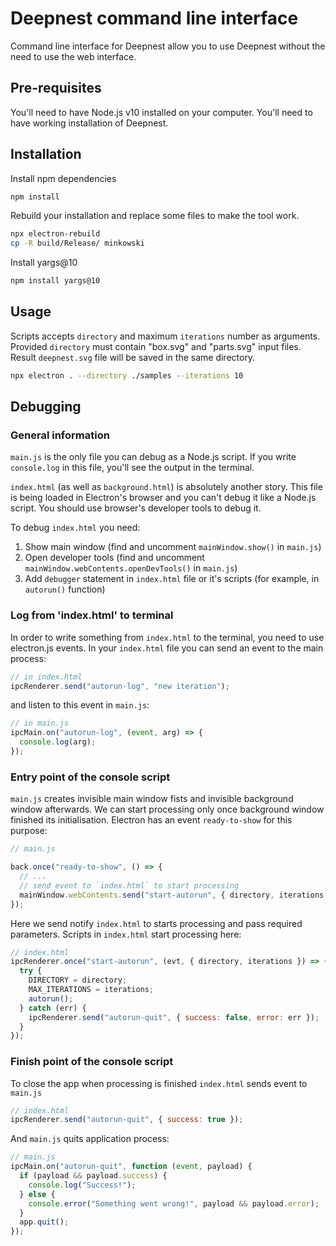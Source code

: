 # Deepnest command line interface

Command line interface for Deepnest allow you to use Deepnest without the need to use the web interface.

## Pre-requisites

You'll need to have Node.js v10 installed on your computer.
You'll need to have working installation of Deepnest.

## Installation

Install npm dependencies

```bash
npm install
```

Rebuild your installation and replace some files to make the tool work.

```bash
npx electron-rebuild
cp -R build/Release/ minkowski
```

Install yargs@10

```bash
npm install yargs@10
```

## Usage

Scripts accepts `directory` and maximum `iterations` number as arguments.
Provided `directory` must contain "box.svg" and "parts.svg" input files.
Result `deepnest.svg` file will be saved in the same directory.

```bash
npx electron . --directory ./samples --iterations 10
```

## Debugging

### General information

`main.js` is the only file you can debug as a Node.js script. If you write `console.log` in this file, you'll see the output in the terminal.

`index.html` (as well as `background.html`) is absolutely another story. This file is being loaded in Electron's browser and you can't debug it like a Node.js script. You should use browser's developer tools to debug it.

To debug `index.html` you need:

1. Show main window (find and uncomment `mainWindow.show()` in `main.js`)
2. Open developer tools (find and uncomment `mainWindow.webContents.openDevTools()` in `main.js`)
3. Add `debugger` statement in `index.html` file or it's scripts (for example, in `autorun()` function)

### Log from 'index.html' to terminal

In order to write something from `index.html` to the terminal, you need to use electron.js events.
In your `index.html` file you can send an event to the main process:

```js
// in index.html
ipcRenderer.send("autorun-log", "new iteration");
```

and listen to this event in `main.js`:

```js
// in main.js
ipcMain.on("autorun-log", (event, arg) => {
  console.log(arg);
});
```

### Entry point of the console script

`main.js` creates invisible main window fists and invisible background window afterwards. We can start processing only once background window finished its initialisation. Electron has an event `ready-to-show` for this purpose:

```js
// main.js

back.once("ready-to-show", () => {
  // ...
  // send event to `index.html` to start processing
  mainWindow.webContents.send("start-autorun", { directory, iterations });
});
```

Here we send notify `index.html` to starts processing and pass required parameters.
Scripts in `index.html` start processing here:

```js
// index.html
ipcRenderer.once("start-autorun", (evt, { directory, iterations }) => {
  try {
    DIRECTORY = directory;
    MAX_ITERATIONS = iterations;
    autorun();
  } catch (err) {
    ipcRenderer.send("autorun-quit", { success: false, error: err });
  }
});
```

### Finish point of the console script

To close the app when processing is finished `index.html` sends event to `main.js`

```js
// index.html
ipcRenderer.send("autorun-quit", { success: true });
```

And `main.js` quits application process:

```js
// main.js
ipcMain.on("autorun-quit", function (event, payload) {
  if (payload && payload.success) {
    console.log("Success!");
  } else {
    console.error("Something went wrong!", payload && payload.error);
  }
  app.quit();
});
```
